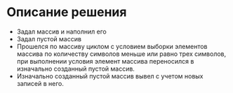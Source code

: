 # Описание решения
* Задал массив и наполнил его
* Задал пустой массив
* Прошелся по массиву циклом с условием выборки элементов массива по количеству символов меньше или равно трех символов, при выполнении условия элемент массива переносился в изначально созданный пустой массив.
* Изначально созданный пустой массив вывел с учетом новых записей в него.

